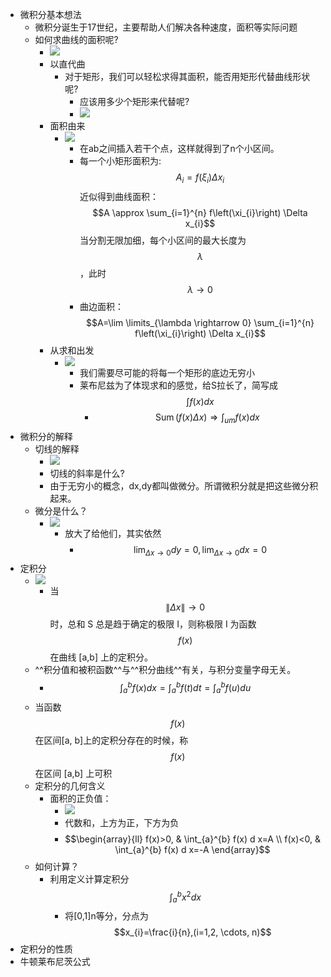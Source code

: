 - 微积分基本想法
    - 微积分诞生于17世纪，主要帮助人们解决各种速度，面积等实际问题
    - 如何求曲线的面积呢?
        - ![](https://firebasestorage.googleapis.com/v0/b/firescript-577a2.appspot.com/o/imgs%2Fapp%2FTech_LimitFox%2Fvuxvg54lLx.png?alt=media&token=6e5b8420-157f-4357-9275-82316e2b5090)
        - 以直代曲
            - 对于矩形，我们可以轻松求得其面积，能否用矩形代替曲线形状呢?
                - 应该用多少个矩形来代替呢?
                - ![](https://firebasestorage.googleapis.com/v0/b/firescript-577a2.appspot.com/o/imgs%2Fapp%2FTech_LimitFox%2F86DctNITdI.png?alt=media&token=50409a91-2471-4a2b-bcd4-3ba719e6add9)
        - 面积由来
            - ![](https://firebasestorage.googleapis.com/v0/b/firescript-577a2.appspot.com/o/imgs%2Fapp%2FTech_LimitFox%2Fk119qubgsf.png?alt=media&token=ff3b0e75-70fe-4ad4-b377-f3bff98e624d)
                - 在ab之间插入若干个点，这样就得到了n个小区间。
                - 每一个小矩形面积为: $$A_i = f(\xi_i)\Delta x_i$$ 近似得到曲线面积：$$A \approx \sum_{i=1}^{n} f\left(\xi_{i}\right) \Delta x_{i}$$ 当分割无限加细，每个小区间的最大长度为 $$\lambda$$，此时 $$\lambda \to 0$$
                - 曲边面积：$$A=\lim \limits_{\lambda \rightarrow 0} \sum_{i=1}^{n} f\left(\xi_{i}\right) \Delta x_{i}$$
        - 从求和出发
            - ![](https://firebasestorage.googleapis.com/v0/b/firescript-577a2.appspot.com/o/imgs%2Fapp%2FTech_LimitFox%2F63P1rD6h8f.png?alt=media&token=6507568e-07b8-4c1a-8f31-6ef946cbc191)
                - 我们需要尽可能的将每一个矩形的底边无穷小
                - 莱布尼兹为了体现求和的感觉，给S拉长了，简写成$$\int f(x) d x$$
                    - $$\operatorname{Sum}(f(x) \Delta x) \Longrightarrow \int_{u m} f(x) d x$$
- 微积分的解释
    - 切线的解释
        - ![](https://firebasestorage.googleapis.com/v0/b/firescript-577a2.appspot.com/o/imgs%2Fapp%2FTech_LimitFox%2FmqR0rs-Lbe.png?alt=media&token=927d510a-9f7d-470e-939e-7d1ec30c9fe2)
        - 切线的斜率是什么?
        - 由于无穷小的概念，dx,dy都叫做微分。所谓微积分就是把这些微分积起来。
    - 微分是什么？
        - ![](https://firebasestorage.googleapis.com/v0/b/firescript-577a2.appspot.com/o/imgs%2Fapp%2FTech_LimitFox%2F8f_CnF3Riv.png?alt=media&token=8a296994-0668-4d17-bb1f-e4895c84103e)
            - 放大了给他们，其实依然
                - $$\lim _{\Delta x \rightarrow 0} d y=0, \lim _{\Delta x \rightarrow 0} d x=0$$
- 定积分
    - ![](https://firebasestorage.googleapis.com/v0/b/firescript-577a2.appspot.com/o/imgs%2Fapp%2FTech_LimitFox%2Fv4me8D7oNg.png?alt=media&token=a9b706ad-4ff0-48cc-90a6-b8db9700354a)
        - 当 $$ \lVert \Delta x  \rVert \to 0 $$ 时，总和 S 总是趋于确定的极限 I，则称极限 I 为函数 $$f(x)$$ 在曲线 [a,b] 上的定积分。
    - ^^积分值和被积函数^^与^^积分曲线^^有关，与积分变量字母无关。
        - $$\int_{a}^{b} f(x) d x=\int_{a}^{b} f(t) d t=\int_{a}^{b} f(u) d u$$
    - 当函数 $$f(x)$$ 在区间[a, b]上的定积分存在的时候，称 $$f(x)$$ 在区间 [a,b] 上可积
    - 定积分的几何含义
        - 面积的正负值：
            - ![](https://firebasestorage.googleapis.com/v0/b/firescript-577a2.appspot.com/o/imgs%2Fapp%2FTech_LimitFox%2FQAInuUbEeS.png?alt=media&token=8a991fd1-4984-4e08-bafc-8fa25086f8f7)
            - 代数和，上方为正，下方为负
            - $$\begin{array}{ll} f(x)>0, & \int_{a}^{b} f(x) d x=A \\ f(x)<0, & \int_{a}^{b} f(x) d x=-A \end{array}$$
    - 如何计算？
        - 利用定义计算定积分 $$\int_{a}^{b} x^2 dx$$
            - 将[0,1]n等分，分点为$$x_{i}=\frac{i}{n},(i=1,2, \cdots, n)$$
- 定积分的性质
- 牛顿莱布尼茨公式
